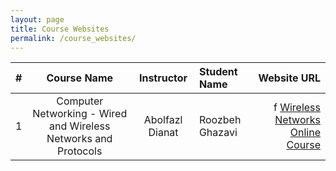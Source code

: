 ```yaml
---
layout: page
title: Course Websites
permalink: /course_websites/
---
```


| # |       Course Name                      |   Instructor    | Student Name    | Website URL          |
|---|:--------------------------------------:|:---------------:|:----------------|---------------------:|
| 1 | Computer Networking - Wired and Wireless Networks and Protocols  | Abolfazl Dianat | Roozbeh Ghazavi |f [Wireless Networks Online Course](https://alison.com/course/computer-networking-wired-and-wireless-networks-and-protocols-revised) |

